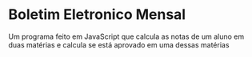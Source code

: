 # Boletim Eletronico Mensal
 Um programa feito em JavaScript que calcula as notas de um aluno em duas matérias e calcula se está aprovado em uma dessas matérias

